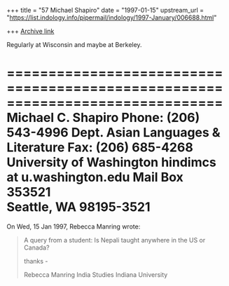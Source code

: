 +++
title = "57 Michael Shapiro"
date = "1997-01-15"
upstream_url = "https://list.indology.info/pipermail/indology/1997-January/006688.html"

+++
[Archive link](https://list.indology.info/pipermail/indology/1997-January/006688.html)

Regularly at Wisconsin and maybe at Berkeley.

==============================================================================
  Michael C. Shapiro                               Phone: (206) 543-4996
  Dept. Asian Languages & Literature               Fax: (206) 685-4268
  University of Washington                         hindimcs at u.washington.edu
  Mail Box 353521                                  
  Seattle, WA 98195-3521               
==============================================================================

On Wed, 15 Jan 1997, Rebecca Manring wrote:

> A query from a student:  Is Nepali taught anywhere in the US or Canada?
> 
> thanks -
> 
> Rebecca Manring
> India Studies
> Indiana University
> 
> 
> 





